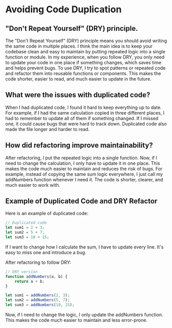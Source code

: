 
# Avoiding Code Duplication

## "Don't Repeat Yourself" (DRY) principle.
The "Don't Repeat Yourself" (DRY) principle means you should avoid writing the same code in multiple places. I think the main idea is to keep your codebase clean and easy to maintain by putting repeated logic into a single function or module. In my experience, when you follow DRY, you only need to update your code in one place if something changes, which saves time and helps prevent bugs. To use DRY, I try to spot patterns or repeated code and refactor them into reusable functions or components. This makes the code shorter, easier to read, and much easier to update in the future.

## What were the issues with duplicated code?
When I had duplicated code, I found it hard to keep everything up to date. For example, if I had the same calculation copied in three different places, I had to remember to update all of them if something changed. If I missed one, it could cause bugs that were hard to track down. Duplicated code also made the file longer and harder to read.

## How did refactoring improve maintainability?
After refactoring, I put the repeated logic into a single function. Now, if I need to change the calculation, I only have to update it in one place. This makes the code much easier to maintain and reduces the risk of bugs. For example, instead of copying the same sum logic everywhere, I just call my addNumbers function whenever I need it. The code is shorter, clearer, and much easier to work with.

## Example of Duplicated Code and DRY Refactor

Here is an example of duplicated code:

```js
// Duplicated code
let sum1 = 2 + 3;
let sum2 = 5 + 7;
let sum3 = 10 + 15;
```
If I want to change how I calculate the sum, I have to update every line. It's easy to miss one and introduce a bug.

After refactoring to follow DRY:

```js
// DRY version
function addNumbers(a, b) {
	return a + b;
}

let sum1 = addNumbers(2, 3);
let sum2 = addNumbers(5, 7);
let sum3 = addNumbers(10, 15);
```
Now, if I need to change the logic, I only update the addNumbers function. This makes the code much easier to maintain and less error-prone.